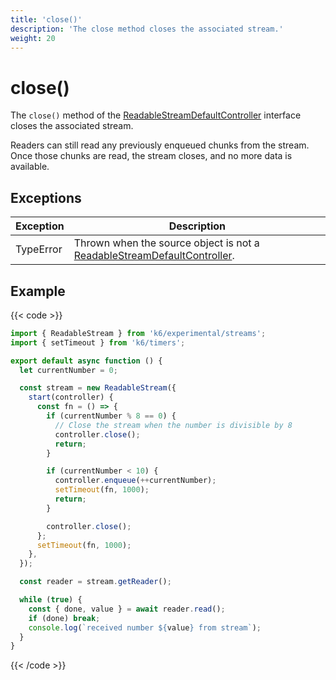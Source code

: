 ```yaml
---
title: 'close()'
description: 'The close method closes the associated stream.'
weight: 20
---
```


# close()

The `close()` method of the [ReadableStreamDefaultController](https://grafana.com/docs/k6/<K6_VERSION>/javascript-api/k6-experimental/streams/readablestreamdefaultcontroller) interface closes the associated stream.

Readers can still read any previously enqueued chunks from the stream. Once those chunks are read, the stream closes, and no more data is available.

## Exceptions

| Exception | Description                                                                                                                                                                                |
| --------- | ------------------------------------------------------------------------------------------------------------------------------------------------------------------------------------------ |
| TypeError | Thrown when the source object is not a [ReadableStreamDefaultController](https://grafana.com/docs/k6/<K6_VERSION>/javascript-api/k6-experimental/streams/readablestreamdefaultcontroller). |

## Example

{{< code >}}

```javascript
import { ReadableStream } from 'k6/experimental/streams';
import { setTimeout } from 'k6/timers';

export default async function () {
  let currentNumber = 0;

  const stream = new ReadableStream({
    start(controller) {
      const fn = () => {
        if (currentNumber % 8 == 0) {
          // Close the stream when the number is divisible by 8
          controller.close();
          return;
        }

        if (currentNumber < 10) {
          controller.enqueue(++currentNumber);
          setTimeout(fn, 1000);
          return;
        }

        controller.close();
      };
      setTimeout(fn, 1000);
    },
  });

  const reader = stream.getReader();

  while (true) {
    const { done, value } = await reader.read();
    if (done) break;
    console.log(`received number ${value} from stream`);
  }
}
```

{{< /code >}}
